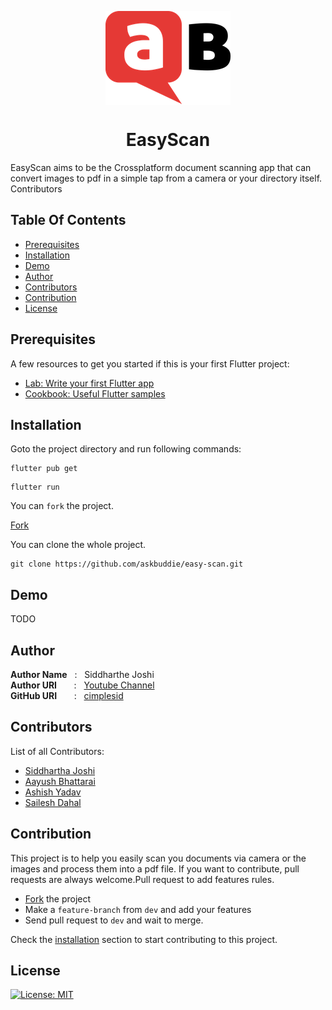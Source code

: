 <p align="center">
    <a href="https://www.askbuddie.com">
        <img src="https://raw.githubusercontent.com/askbuddie/readme/master/ask-buddie-icon-200x150.png" align="center" alt="askbuddie-icon"/>
    </a>
</p>
<h1 align="center" style="border: 0;"> EasyScan </h1>

EasyScan aims to be the Crossplatform document scanning app that can convert images to pdf in a simple tap from a camera or your directory itself.
Contributors
## Table Of Contents

- [Prerequisites](#prerequisites)
- [Installation](#installation)
- [Demo](#demo)
- [Author](#author)
- [Contributors](#contributors)
- [Contribution](#contribution)
- [License](#license)

## Prerequisites

A few resources to get you started if this is your first Flutter project:

- [Lab: Write your first Flutter app](https://flutter.dev/docs/get-started/codelab)
- [Cookbook: Useful Flutter samples](https://flutter.dev/docs/cookbook)

## Installation

Goto the project directory and run following commands:

```
flutter pub get
```

```
flutter run
```

You can `fork` the project.

[Fork](https://github.com/askbuddie/easy-scan/fork)

You can clone the whole project.

```
git clone https://github.com/askbuddie/easy-scan.git
```

## Demo

TODO

## Author

**Author Name** &nbsp; : &nbsp; Siddharthe Joshi <br>
**Author URI** &nbsp; &nbsp; &nbsp; : &nbsp; [Youtube Channel](https://www.youtube.com/cimplesid) <br>
**GitHub URI** &nbsp; &nbsp; &nbsp; : &nbsp; [cimplesid](https://github.com/cimplesid)

## Contributors

List of all Contributors:

- [Siddhartha Joshi](https://github.com/cimplesid)
- [Aayush Bhattarai](https://github.com/coder-Aayush)
- [Ashish Yadav](https://github.com/ashiishme)
- [Sailesh Dahal](https://github.com/saileshbro)

## Contribution

This project is to help you easily scan you documents via camera or the images and process them into a pdf file. If you want to contribute, pull requests are always welcome.Pull request to add features rules.

- [Fork](https://github.com/askbuddie/easy-scan/fork) the project
- Make a `feature-branch` from `dev` and add your features
- Send pull request to `dev` and wait to merge.

Check the [installation](#installation) section to start contributing to this project.

## License

[![License: MIT](https://img.shields.io/badge/License-MIT-red.svg)](https://opensource.org/licenses/MIT)
